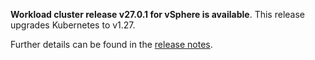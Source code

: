 **Workload cluster release v27.0.1 for vSphere is available**. This release upgrades Kubernetes to v1.27.

Further details can be found in the [release notes](https://docs.giantswarm.io/changes/workload-cluster-releases-vsphere/releases/vsphere-27.0.1).
